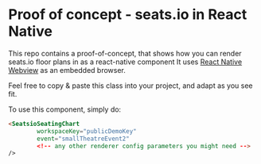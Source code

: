 # Proof of concept - seats.io in React Native

This repo contains a proof-of-concept, that shows how you can render seats.io floor plans in as a react-native component It uses [React Native Webview](https://github.com/react-native-webview/react-native-webview) as an embedded browser.  

Feel free to copy & paste this class into your project, and adapt as you see fit. 

To use this component, simply do:

```html
<SeatsioSeatingChart
        workspaceKey="publicDemoKey"
        event="smallTheatreEvent2"
        <!-- any other renderer config parameters you might need -->
/>
```

